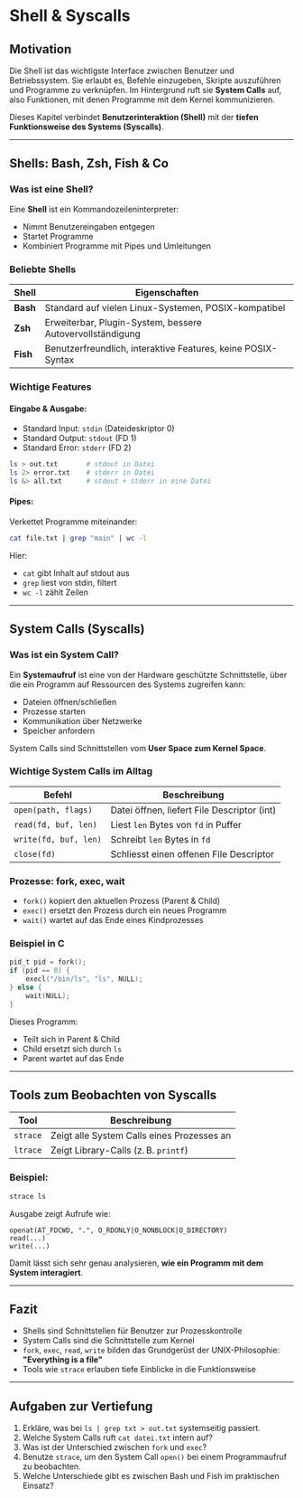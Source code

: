 # Shell & Syscalls

## Motivation

Die Shell ist das wichtigste Interface zwischen Benutzer und Betriebssystem. Sie erlaubt es, Befehle einzugeben, Skripte auszuführen und Programme zu verknüpfen. Im Hintergrund ruft sie **System Calls** auf, also Funktionen, mit denen Programme mit dem Kernel kommunizieren.

Dieses Kapitel verbindet **Benutzerinteraktion (Shell)** mit der **tiefen Funktionsweise des Systems (Syscalls)**.

---

## Shells: Bash, Zsh, Fish & Co

### Was ist eine Shell?
Eine **Shell** ist ein Kommandozeileninterpreter:
- Nimmt Benutzereingaben entgegen
- Startet Programme
- Kombiniert Programme mit Pipes und Umleitungen

### Beliebte Shells
| Shell | Eigenschaften |
|-------|----------------|
| **Bash** | Standard auf vielen Linux-Systemen, POSIX-kompatibel |
| **Zsh**  | Erweiterbar, Plugin-System, bessere Autovervollständigung |
| **Fish** | Benutzerfreundlich, interaktive Features, keine POSIX-Syntax |

### Wichtige Features

#### Eingabe & Ausgabe:
- Standard Input: `stdin` (Dateideskriptor 0)
- Standard Output: `stdout` (FD 1)
- Standard Error: `stderr` (FD 2)

```bash
ls > out.txt       # stdout in Datei
ls 2> error.txt    # stderr in Datei
ls &> all.txt      # stdout + stderr in eine Datei
```

#### Pipes:
Verkettet Programme miteinander:
```bash
cat file.txt | grep "main" | wc -l
```
Hier:
- `cat` gibt Inhalt auf stdout aus
- `grep` liest von stdin, filtert
- `wc -l` zählt Zeilen

---

## System Calls (Syscalls)

### Was ist ein System Call?
Ein **Systemaufruf** ist eine von der Hardware geschützte Schnittstelle, über die ein Programm auf Ressourcen des Systems zugreifen kann:

- Dateien öffnen/schließen
- Prozesse starten
- Kommunikation über Netzwerke
- Speicher anfordern

System Calls sind Schnittstellen vom **User Space zum Kernel Space**.

### Wichtige System Calls im Alltag

| Befehl | Beschreibung |
|--------|--------------|
| `open(path, flags)`   | Datei öffnen, liefert File Descriptor (int) |
| `read(fd, buf, len)`  | Liest `len` Bytes von `fd` in Puffer |
| `write(fd, buf, len)` | Schreibt `len` Bytes in `fd` |
| `close(fd)`           | Schliesst einen offenen File Descriptor |

### Prozesse: fork, exec, wait

- `fork()` kopiert den aktuellen Prozess (Parent & Child)
- `exec()` ersetzt den Prozess durch ein neues Programm
- `wait()` wartet auf das Ende eines Kindprozesses

### Beispiel in C
```c
pid_t pid = fork();
if (pid == 0) {
    execl("/bin/ls", "ls", NULL);
} else {
    wait(NULL);
}
```
Dieses Programm:
- Teilt sich in Parent & Child
- Child ersetzt sich durch `ls`
- Parent wartet auf das Ende

---

## Tools zum Beobachten von Syscalls

| Tool      | Beschreibung                              |
|-----------|--------------------------------------------|
| `strace`  | Zeigt alle System Calls eines Prozesses an |
| `ltrace`  | Zeigt Library-Calls (z. B. `printf`)       |

### Beispiel:
```bash
strace ls
```
Ausgabe zeigt Aufrufe wie:
```plaintext
openat(AT_FDCWD, ".", O_RDONLY|O_NONBLOCK|O_DIRECTORY)
read(...)
write(...)
```
Damit lässt sich sehr genau analysieren, **wie ein Programm mit dem System interagiert**.

---

## Fazit

- Shells sind Schnittstellen für Benutzer zur Prozesskontrolle
- System Calls sind die Schnittstelle zum Kernel
- `fork`, `exec`, `read`, `write` bilden das Grundgerüst der UNIX-Philosophie: **"Everything is a file"**
- Tools wie `strace` erlauben tiefe Einblicke in die Funktionsweise

---

## Aufgaben zur Vertiefung

1. Erkläre, was bei `ls | grep txt > out.txt` systemseitig passiert.
2. Welche System Calls ruft `cat datei.txt` intern auf?
3. Was ist der Unterschied zwischen `fork` und `exec`?
4. Benutze `strace`, um den System Call `open()` bei einem Programmaufruf zu beobachten.
5. Welche Unterschiede gibt es zwischen Bash und Fish im praktischen Einsatz?

